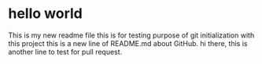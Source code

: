 # hello world
This is my new readme file
this is for testing purpose of git initialization with this project
this is a new line of README.md about GitHub.
hi there, this is another line to test for pull request.
